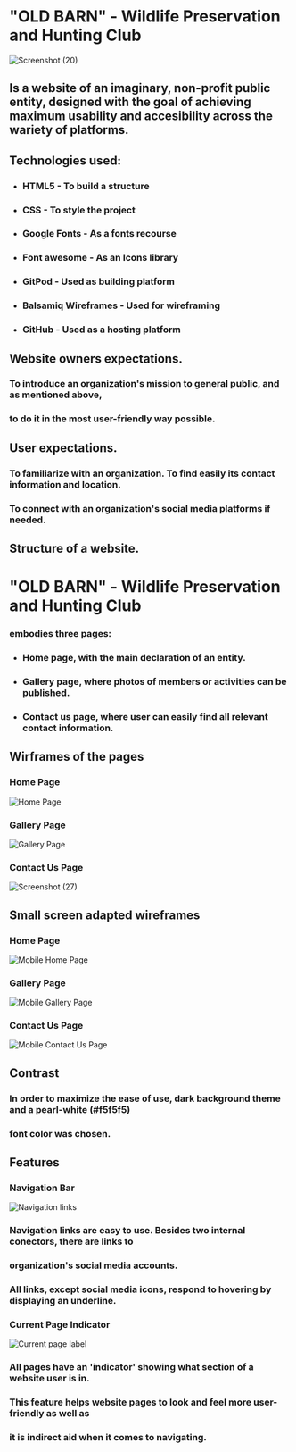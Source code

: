 # "OLD BARN" - Wildlife Preservation and Hunting Club

![Screenshot (20)](https://user-images.githubusercontent.com/93588907/147383861-4a00e105-f287-41fe-be8a-136e575812bb.png)

## Is a website of an imaginary, non-profit public entity, designed with the goal of achieving maximum usability and accesibility across the wariety of platforms.




## **Technologies used:**
- ### HTML5 - To build a structure
- ### CSS - To style the project
- ### Google Fonts - As a fonts recourse
- ### Font awesome - As an Icons library
- ### GitPod - Used as building platform
- ### Balsamiq Wireframes - Used for wireframing
- ### GitHub - Used as a hosting platform

## **Website owners expectations.**
### To introduce an organization's mission to general public, and as mentioned above,
### to do it in the most user-friendly way possible.

## **User expectations.**
### To familiarize with an organization. To find easily its contact information and location.
### To connect with an organization's social media platforms if needed.
 
## **Structure of a website.**
# "OLD BARN" - Wildlife Preservation and Hunting Club
### embodies three pages:
- ### Home page, with the main declaration of an entity.
- ### Gallery page, where photos of members or activities can be published.
- ### Contact us page, where user can easily find all relevant contact information.

## **Wirframes of the pages**

### Home Page
![Home Page](https://user-images.githubusercontent.com/93588907/147420505-ff6cad68-c042-4fee-b97b-f1f759fe228e.png)

### Gallery Page
![Gallery Page](https://user-images.githubusercontent.com/93588907/147420601-671d770c-84f0-422e-ba6d-3244543c59f6.png)

### Contact Us Page
![Screenshot (27)](https://user-images.githubusercontent.com/93588907/147420669-0ab38cac-a117-4eeb-a9e9-b964c7f04d7f.png)
 
## **Small screen adapted wireframes**

### Home Page
![Mobile Home Page](https://user-images.githubusercontent.com/93588907/147420747-a7ece7e2-eb8d-444d-9262-5a8f4bd8949a.png)

### Gallery Page
![Mobile Gallery Page](https://user-images.githubusercontent.com/93588907/147420801-988a57e0-391a-484c-9a36-c90a3c6f1926.png)

### Contact Us Page
![Mobile Contact Us Page](https://user-images.githubusercontent.com/93588907/147420846-e78b9247-9821-4070-9245-40de0ce6927c.png)

## **Contrast**

### In order to maximize the ease of use, dark background theme and a pearl-white (#f5f5f5)
### font color was chosen.

## **Features**

### **Navigation Bar**
![Navigation links](https://user-images.githubusercontent.com/93588907/147421179-ed3e3358-6344-45ab-a181-4754e64b286a.png)
### Navigation links are easy to use. Besides two internal conectors, there are links to
### organization's social media accounts.
### All links, except social media icons, respond to hovering by displaying an underline.

### **Current Page Indicator**
![Current page label](https://user-images.githubusercontent.com/93588907/147421343-6548e239-309f-4539-a6ac-d2a48c553820.png)
### All pages have an 'indicator' showing what section of a website user is in.
### This feature helps website pages to look and feel more user-friendly as well as
### it is indirect aid when it comes to navigating.






























